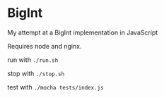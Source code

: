 BigInt
======

My attempt at a BigInt implementation in JavaScript

Requires node and nginx.

run with `./run.sh`

stop with `./stop.sh`

test with `./mocha tests/index.js`


